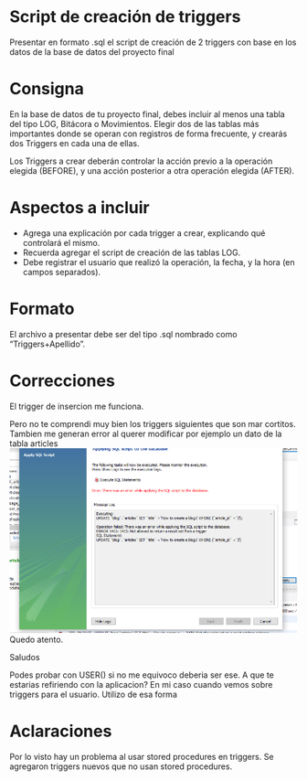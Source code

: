 # Script de creación de triggers

Presentar en formato .sql el script de creación de 2 triggers con base en los datos de la base de datos del proyecto final

# Consigna
En la base de datos de tu proyecto final, debes incluir al menos una tabla del tipo LOG, Bitácora o Movimientos. Elegir dos de las tablas más importantes donde se operan con registros de forma frecuente, y crearás dos Triggers en cada una de ellas.

Los Triggers a crear deberán controlar la acción previo a la operación elegida (BEFORE), y una acción posterior a otra operación elegida (AFTER).

# Aspectos a incluir
- Agrega una explicación por cada trigger a crear, explicando qué controlará el mismo.
- Recuerda agregar el script de creación de las tablas LOG.
- Debe registrar el usuario que realizó la operación, la fecha, y la hora (en campos separados).

# Formato
El archivo a presentar debe ser del tipo .sql nombrado como “Triggers+Apellido”.

# Correcciones
El trigger de insercion me funciona.

Pero no te comprendi muy bien los triggers siguientes que son mar cortitos. Tambien me generan error al querer modificar por ejemplo un dato de la tabla articles
![Alt text](image-2.png)
Quedo atento.

Saludos

Podes probar con USER()  si no me equivoco deberia ser ese. A que te estarias refiriendo con la aplicacion? En mi caso cuando vemos sobre triggers para el usuario. Utilizo de esa forma
# Aclaraciones
Por lo visto hay un problema al usar stored procedures en triggers. Se agregaron triggers nuevos que no usan stored procedures.